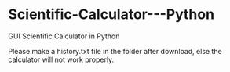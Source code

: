 # Scientific-Calculator---Python
GUI Scientific Calculator in Python

Please make a history.txt file in the folder after download, else the calculator will not work properly.

